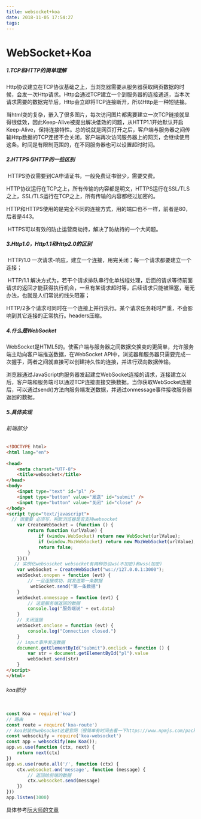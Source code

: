 ```yaml
---
title: websocket+koa
date: 2018-11-05 17:54:27
tags:
---
```


# WebSocket+Koa

##### 1.TCP和HTTP的简单理解

​    Http协议建立在TCP协议基础之上，当浏览器需要从服务器获取网页数据的时候，会发一次Http请求。Http会通过TCP建立一个到服务器的连接通道，当本次请求需要的数据完毕后，Http会立即将TCP连接断开，所以Http是一种短链接。

​    当html变的复杂，嵌入了很多图片，每次访问图片都需要建立一次TCP链接就显得很低效，因此Keep-Alive被提出解决低效的问题，从HTTP1.1开始默认开启Keep-Alive，保持连接特性。总的说就是网页打开之后，客户端与服务器之间传输Http数据的TCP连接不会关闭，客户端再次访问服务器上的网页，会继续使用这条。时间是有限制范围的，在不同服务器也可以设置超时时间。



##### 2.**HTTPS与HTTP的一些区别**

​    HTTPS协议需要到CA申请证书，一般免费证书很少，需要交费。

​    HTTP协议运行在TCP之上，所有传输的内容都是明文，HTTPS运行在SSL/TLS之上，SSL/TLS运行在TCP之上，所有传输的内容都经过加密的。

​    HTTP和HTTPS使用的是完全不同的连接方式，用的端口也不一样，前者是80，后者是443。

​    HTTPS可以有效的防止运营商劫持，解决了防劫持的一个大问题。



##### 3.Http1.0，Http1.1和Http2.0的区别

​    HTTP/1.0 一次请求-响应，建立一个连接，用完关闭；每一个请求都要建立一个连接；

​    HTTP/1.1 解决方式为，若干个请求排队串行化单线程处理，后面的请求等待前面请求的返回才能获得执行机会，一旦有某请求超时等，后续请求只能被阻塞，毫无办法，也就是人们常说的线头阻塞；

​    HTTP/2多个请求可同时在一个连接上并行执行。某个请求任务耗时严重，不会影响到其它连接的正常执行。headers压缩。



##### 4.什么是WebSocket

​    WebSocket是HTML5的。使客户端与服务器之间数据交换变的更简单，允许服务端主动向客户端推送数据，在WebSocket API中，浏览器和服务器只需要完成一次握手，两者之间就直接可以创建持久性的连接，并进行双向数据传输。

​    浏览器通过JavaScript向服务器发起建立WebSocket连接的请求，连接建立以后，客户端和服务端可以通过TCP连接直接交换数据。当你获取WebSocket连接后，可以通过send()方法向服务端发送数据，并通过onmessage事件接收服务器返回的数据。

##### 5.具体实现

###### 前端部分

```html
<!DOCTYPE html>
<html lang="en">
 
<head>
    <meta charset="UTF-8">
    <title>websocket</title>
</head>
<body>
    <input type="text" id="pl" />
    <input type="button" value="发送" id="submit" />
    <input type="button" value="关闭" id="close" />
</body>
<script type="text/javascript">
  // 很重要 必须写，判断浏览器是否支持websocket
    var CreateWebSocket = (function () {
        return function (urlValue) {
            if (window.WebSocket) return new WebSocket(urlValue);
            if (window.MozWebSocket) return new MozWebSocket(urlValue);
            return false;
        }
    })()
   // 实例化websoscket websocket有两种协议ws(不加密)和wss(加密)
    var webSocket = CreateWebSocket("ws://127.0.0.1:3000");
    webSocket.onopen = function (evt) {
        // 一旦连接成功，就发送第一条数据
         webSocket.send("第一条数据")
    }
    webSocket.onmessage = function (evt) {
        // 这是服务端返回的数据
        console.log("服务端说" + evt.data)
    }
    // 关闭连接
    webSocket.onclose = function (evt) {
        console.log("Connection closed.")
    }
    // input事件发送数据
    document.getElementById("submit").onclick = function () {
        var str = document.getElementById("pl").value
        webSocket.send(str)
    }
</script>
</html>

```

###### koa部分

```javascript

const Koa = require('koa')
// 路由
const route = require('koa-route')
// koa封装的websocket这是官网（很简单有时间去看一下https://www.npmjs.com/package/koa-websocket）
const websockify = require('koa-websocket')
const app = websockify(new Koa());
app.ws.use(function (ctx, next) {
    return next(ctx)
})
app.ws.use(route.all('/', function (ctx) {
    ctx.websocket.on('message', function (message) {
        // 返回给前端的数据
        ctx.websocket.send(message)
    })
}))
app.listen(3000)
```



具体参考[阮大师的文章](http://www.ruanyifeng.com/blog/2017/05/websocket.html)







